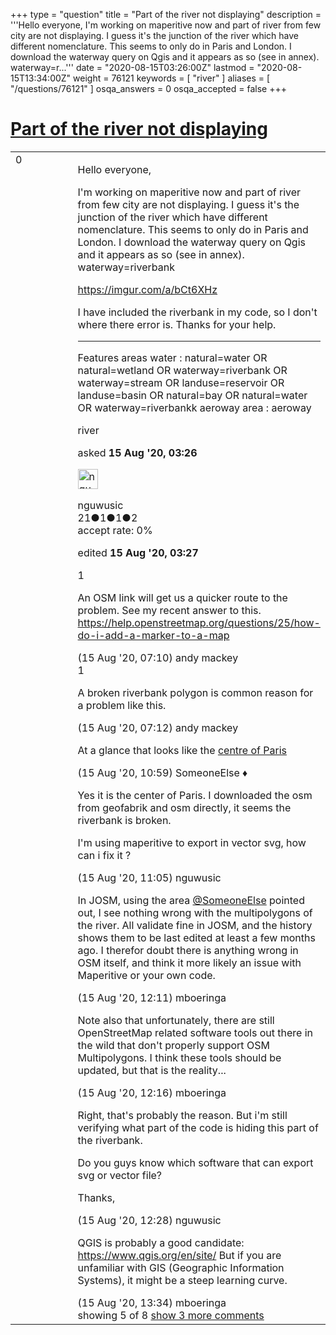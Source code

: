 +++
type = "question"
title = "Part of the river not displaying"
description = '''Hello everyone, I&#x27;m working on maperitive now and part of river from few city are not displaying. I guess it&#x27;s the junction of the river which have different nomenclature. This seems to only do in Paris and London. I download the waterway query on Qgis and it appears as so (see in annex). waterway=r...'''
date = "2020-08-15T03:26:00Z"
lastmod = "2020-08-15T13:34:00Z"
weight = 76121
keywords = [ "river" ]
aliases = [ "/questions/76121" ]
osqa_answers = 0
osqa_accepted = false
+++

<div class="headNormal">

# [Part of the river not displaying](/questions/76121/part-of-the-river-not-displaying)

</div>

<div id="main-body">

<div id="askform">

<table id="question-table" style="width:100%;">
<colgroup>
<col style="width: 50%" />
<col style="width: 50%" />
</colgroup>
<tbody>
<tr>
<td style="width: 30px; vertical-align: top"><div class="vote-buttons">
<span id="post-76121-upvote" class="ajax-command post-vote up" rel="nofollow" title="I like this post (click again to cancel)"> </span>
<div id="post-76121-score" class="post-score" title="current number of votes">
0
</div>
<span id="post-76121-downvote" class="ajax-command post-vote down" rel="nofollow" title="I dont like this post (click again to cancel)"> </span> <span id="favorite-mark" class="ajax-command favorite-mark" rel="nofollow" title="mark/unmark this question as favorite (click again to cancel)"> </span>
<div id="favorite-count" class="favorite-count">
&#10;</div>
</div></td>
<td><div id="item-right">
<div class="question-body">
<p>Hello everyone,</p>
<p>I'm working on maperitive now and part of river from few city are not displaying. I guess it's the junction of the river which have different nomenclature. This seems to only do in Paris and London. I download the waterway query on Qgis and it appears as so (see in annex). waterway=riverbank</p>
<p><a href="https://imgur.com/a/bCt6XHz">https://imgur.com/a/bCt6XHz</a></p>
<p>I have included the riverbank in my code, so I don't where there error is. Thanks for your help.</p>
<hr />
<p>Features areas water : natural=water OR natural=wetland OR waterway=riverbank OR waterway=stream OR landuse=reservoir OR landuse=basin OR natural=bay OR natural=water OR waterway=riverbankk aeroway area : aeroway</p>
</div>
<div id="question-tags" class="tags-container tags">
<span class="post-tag tag-link-river" rel="tag" title="see questions tagged &#39;river&#39;">river</span>
</div>
<div id="question-controls" class="post-controls">
&#10;</div>
<div class="post-update-info-container">
<div class="post-update-info post-update-info-user">
<p>asked <strong>15 Aug '20, 03:26</strong></p>
<img src="https://secure.gravatar.com/avatar/787f98b736ad558819e576b1597e1fea?s=32&amp;d=identicon&amp;r=g" class="gravatar" width="32" height="32" alt="nguwusic&#39;s gravatar image" />
<p><span>nguwusic</span><br />
<span class="score" title="21 reputation points">21</span><span title="1 badges"><span class="badge1">●</span><span class="badgecount">1</span></span><span title="1 badges"><span class="silver">●</span><span class="badgecount">1</span></span><span title="2 badges"><span class="bronze">●</span><span class="badgecount">2</span></span><br />
<span class="accept_rate" title="Rate of the user&#39;s accepted answers">accept rate:</span> <span title="nguwusic has no accepted answers">0%</span></p>
</div>
<div class="post-update-info post-update-info-edited">
<p><span> edited <strong>15 Aug '20, 03:27</strong> </span></p>
</div>
</div>
<div id="comments-container-76121" class="comments-container">
<span id="76122"></span>
<div id="comment-76122" class="comment">
<div id="post-76122-score" class="comment-score">
1
</div>
<div class="comment-text">
<p>An OSM link will get us a quicker route to the problem. See my recent answer to this. <a href="/questions/25/how-do-i-add-a-marker-to-a-map">https://help.openstreetmap.org/questions/25/how-do-i-add-a-marker-to-a-map</a></p>
</div>
<div id="comment-76122-info" class="comment-info">
<span class="comment-age">(15 Aug '20, 07:10)</span> <span class="comment-user userinfo">andy mackey</span>
</div>
</div>
<span id="76123"></span>
<div id="comment-76123" class="comment">
<div id="post-76123-score" class="comment-score">
1
</div>
<div class="comment-text">
<p>A broken riverbank polygon is common reason for a problem like this.</p>
</div>
<div id="comment-76123-info" class="comment-info">
<span class="comment-age">(15 Aug '20, 07:12)</span> <span class="comment-user userinfo">andy mackey</span>
</div>
</div>
<span id="76125"></span>
<div id="comment-76125" class="comment">
<div id="post-76125-score" class="comment-score">
&#10;</div>
<div class="comment-text">
<p>At a glance that looks like the <a href="https://www.openstreetmap.org/#map=16/48.8541/2.3521">centre of Paris</a></p>
</div>
<div id="comment-76125-info" class="comment-info">
<span class="comment-age">(15 Aug '20, 10:59)</span> <span class="comment-user userinfo">SomeoneElse ♦</span>
</div>
</div>
<span id="76126"></span>
<div id="comment-76126" class="comment">
<div id="post-76126-score" class="comment-score">
&#10;</div>
<div class="comment-text">
<p>Yes it is the center of Paris. I downloaded the osm from geofabrik and osm directly, it seems the riverbank is broken.</p>
<p>I'm using maperitive to export in vector svg, how can i fix it ?</p>
</div>
<div id="comment-76126-info" class="comment-info">
<span class="comment-age">(15 Aug '20, 11:05)</span> <span class="comment-user userinfo">nguwusic</span>
</div>
</div>
<span id="76127"></span>
<div id="comment-76127" class="comment">
<div id="post-76127-score" class="comment-score">
&#10;</div>
<div class="comment-text">
<p>In JOSM, using the area <a href="https://help.openstreetmap.org/users/387/someoneelse">@SomeoneElse</a> pointed out, I see nothing wrong with the multipolygons of the river. All validate fine in JOSM, and the history shows them to be last edited at least a few months ago. I therefor doubt there is anything wrong in OSM itself, and think it more likely an issue with Maperitive or your own code.</p>
</div>
<div id="comment-76127-info" class="comment-info">
<span class="comment-age">(15 Aug '20, 12:11)</span> <span class="comment-user userinfo">mboeringa</span>
</div>
</div>
<span id="76128"></span>
<div id="comment-76128" class="comment not_top_scorer">
<div id="post-76128-score" class="comment-score">
&#10;</div>
<div class="comment-text">
<p>Note also that unfortunately, there are still OpenStreetMap related software tools out there in the wild that don't properly support OSM Multipolygons. I think these tools should be updated, but that is the reality...</p>
</div>
<div id="comment-76128-info" class="comment-info">
<span class="comment-age">(15 Aug '20, 12:16)</span> <span class="comment-user userinfo">mboeringa</span>
</div>
</div>
<span id="76129"></span>
<div id="comment-76129" class="comment not_top_scorer">
<div id="post-76129-score" class="comment-score">
&#10;</div>
<div class="comment-text">
<p>Right, that's probably the reason. But i'm still verifying what part of the code is hiding this part of the riverbank.</p>
<p>Do you guys know which software that can export svg or vector file?</p>
<p>Thanks,</p>
</div>
<div id="comment-76129-info" class="comment-info">
<span class="comment-age">(15 Aug '20, 12:28)</span> <span class="comment-user userinfo">nguwusic</span>
</div>
</div>
<span id="76131"></span>
<div id="comment-76131" class="comment not_top_scorer">
<div id="post-76131-score" class="comment-score">
&#10;</div>
<div class="comment-text">
<p>QGIS is probably a good candidate: <a href="https://www.qgis.org/en/site/">https://www.qgis.org/en/site/</a> But if you are unfamiliar with GIS (Geographic Information Systems), it might be a steep learning curve.</p>
</div>
<div id="comment-76131-info" class="comment-info">
<span class="comment-age">(15 Aug '20, 13:34)</span> <span class="comment-user userinfo">mboeringa</span>
</div>
</div>
</div>
<div id="comment-tools-76121" class="comment-tools">
<span class="comments-showing"> showing 5 of 8 </span> <a href="#" class="show-all-comments-link">show 3 more comments</a>
</div>
<div class="clear">
&#10;</div>
<div id="comment-76121-form-container" class="comment-form-container">
&#10;</div>
<div class="clear">
&#10;</div>
</div></td>
</tr>
</tbody>
</table>

</div>

</div>

